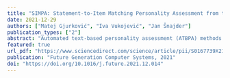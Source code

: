 ```yaml
---
title: "SIMPA: Statement-to-Item Matching Personality Assessment from text"
date: 2021-12-29
authors: ["Matej Gjurković", "́Iva Vukojević", "Jan Šnajder"]
publication_types: ["2"]
abstract: "Automated text-based personality assessment (ATBPA) methods can analyze large amounts of text data and identify nuanced linguistic personality cues. However, current approaches lack the interpretability, explainability, and validity offered by standard questionnaire instruments. To address these weaknesses, we propose an approach that combines questionnaire-based and text-based approaches to personality assessment. Our Statement-to-Item Matching Personality Assessment (SIMPA) framework uses natural language processing methods to detect self-referencing descriptions of personality in a target’s text and utilizes these descriptions for personality assessment. The core of the framework is the notion of a trait-constrained semantic similarity between the target’s freely expressed statements and questionnaire items. The conceptual basis is provided by the realistic accuracy model (RAM), which describes the process of accurate personality judgments and which we extend with a feedback loop mechanism to improve the accuracy of judgments. We present a simple proof-of-concept implementation of SIMPA for ATBPA on the social media site Reddit. We show how the framework can be used directly for unsupervised estimation of a target’s Big 5 scores and indirectly to produce features for a supervised ATBPA model, demonstrating state-of-the-art results for the personality prediction task on Reddit."
featured: true
url_pdf: "https://www.sciencedirect.com/science/article/pii/S0167739X21004957/pdfft?md5=b52150cb5bee36761131a8d2e4750cd1&pid=1-s2.0-S0167739X21004957-main.pdf"
publication: "Future Generation Computer Systems, 2021"
doi: "https://doi.org/10.1016/j.future.2021.12.014"
---
```


